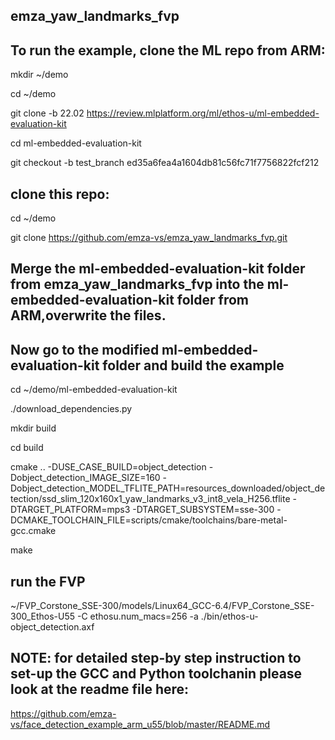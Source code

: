 ## emza_yaw_landmarks_fvp

## To run the example, clone the ML repo from ARM:

mkdir ~/demo

cd ~/demo

git clone -b 22.02 https://review.mlplatform.org/ml/ethos-u/ml-embedded-evaluation-kit

cd ml-embedded-evaluation-kit

git checkout -b test_branch ed35a6fea4a1604db81c56fc71f7756822fcf212


## clone this repo:
cd ~/demo

git clone https://github.com/emza-vs/emza_yaw_landmarks_fvp.git

## Merge the ml-embedded-evaluation-kit folder from  emza_yaw_landmarks_fvp into the ml-embedded-evaluation-kit folder from ARM,overwrite the files.

## Now go to the modified ml-embedded-evaluation-kit folder and build the example

cd ~/demo/ml-embedded-evaluation-kit

./download_dependencies.py

mkdir build

cd build

cmake .. -DUSE_CASE_BUILD=object_detection -Dobject_detection_IMAGE_SIZE=160 -Dobject_detection_MODEL_TFLITE_PATH=resources_downloaded/object_detection/ssd_slim_120x160x1_yaw_landmarks_v3_int8_vela_H256.tflite -DTARGET_PLATFORM=mps3 -DTARGET_SUBSYSTEM=sse-300  -DCMAKE_TOOLCHAIN_FILE=scripts/cmake/toolchains/bare-metal-gcc.cmake


make

## run the FVP
~/FVP_Corstone_SSE-300/models/Linux64_GCC-6.4/FVP_Corstone_SSE-300_Ethos-U55 -C ethosu.num_macs=256 -a ./bin/ethos-u-object_detection.axf


## NOTE: for detailed step-by step instruction to set-up the GCC and Python toolchanin please look at the readme file here: 

https://github.com/emza-vs/face_detection_example_arm_u55/blob/master/README.md
 


